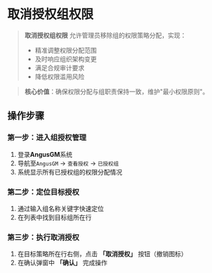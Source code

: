 # 取消授权组权限

> **取消授权组权限** 允许管理员移除组的权限策略分配，实现：
> - 精准调整权限分配范围
> - 及时响应组织架构变更
> - 满足合规审计要求
> - 降低权限滥用风险

> **核心价值**：确保权限分配与组职责保持一致，维护"最小权限原则"。

## 操作步骤

### 第一步：进入组授权管理
1. 登录**AngusGM**系统
2. 导航至`AngusGM` → `查看授权` → `已授权组`
3. 系统显示所有已授权组的权限分配情况

### 第二步：定位目标授权
1. 通过输入组名称关键字快速定位
2. 在列表中找到目标组所在行

### 第三步：执行取消授权
1. 在目标策略所在行右侧，点击 **「取消授权」** 按钮（撤销图标）
2. 在确认弹窗中 **「确认」** 完成操作